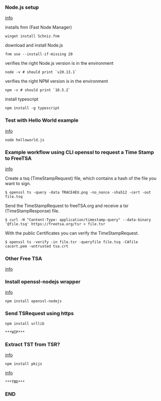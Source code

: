 
### Node.js setup

[info](https://nodejs.org/en/download/package-manager)

installs fnm (Fast Node Manager)

    winget install Schniz.fnm

download and install Node.js

    fnm use --install-if-missing 20

verifies the right Node.js version is in the environment

    node -v # should print `v20.13.1`

verifies the right NPM version is in the environment

    npm -v # should print `10.5.2`

install typescript

    npm install -g typescript

### Test with Hello World example

[info](https://nodejs.org/en/learn/getting-started/introduction-to-nodejs)

    node helloworld.js


### Example workflow using CLI openssl to request a Time Stamp to FreeTSA

[info](https://freetsa.org/)

Create a tsq (TimeStampRequest) file, which contains a hash of the file you want to sign.

    $ openssl ts -query -data TRACE4EU.png -no_nonce -sha512 -cert -out file.tsq

Send the TimeStampRequest to freeTSA.org and receive a tsr (TimeStampResponse) file.

    $ curl -H "Content-Type: application/timestamp-query" --data-binary '@file.tsq' https://freetsa.org/tsr > file.tsr

With the public Certificates you can verify the TimeStampRequest.

    $ openssl ts -verify -in file.tsr -queryfile file.tsq -CAfile cacert.pem -untrusted tsa.crt

### Other Free TSA

[info](https://gist.github.com/Manouchehri/fd754e402d98430243455713efada710)


### Install openssl-nodejs wrapper

[info](https://www.npmjs.com/package/openssl-nodejs)

    npm install openssl-nodejs


### Send TSRequest using https

    npm install urllib

    ***WIP***


### Extract TST from TSR?

[info](https://github.com/PeculiarVentures/PKI.js)

    npm install pkijs

[info](https://github.com/PeculiarVentures/PKI.js/tree/master/examples/TSPRequestComplexExample)

    ***TBD***

### END
